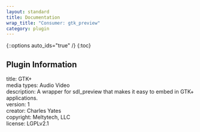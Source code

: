 ```yaml
---
layout: standard
title: Documentation
wrap_title: "Consumer: gtk_preview"
category: plugin
---
```

{::options auto_ids="true" /}
{:toc}

## Plugin Information

title: GTK+  
media types:
Audio  Video  
description: A wrapper for sdl_preview that makes it easy to embed in GTK+ applications.  
version: 1  
creator: Charles Yates  
copyright: Meltytech, LLC  
license: LGPLv2.1  
